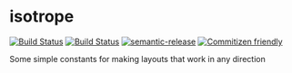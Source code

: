 # isotrope

[![Build Status](https://travis-ci.org/jcoreio/isotrope.svg?branch=master)](https://travis-ci.org/jcoreio/isotrope)
[![Build Status](https://travis-ci.org/jedwards1211/es5-library-skeleton.svg?branch=master)](https://travis-ci.org/jedwards1211/es5-library-skeleton)
[![semantic-release](https://img.shields.io/badge/%20%20%F0%9F%93%A6%F0%9F%9A%80-semantic--release-e10079.svg)](https://github.com/semantic-release/semantic-release)
[![Commitizen friendly](https://img.shields.io/badge/commitizen-friendly-brightgreen.svg)](http://commitizen.github.io/cz-cli/)

Some simple constants for making layouts that work in any direction

